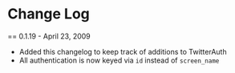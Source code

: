 Change Log
==========

== 0.1.19 - April 23, 2009

- Added this changelog to keep track of additions to TwitterAuth
- All authentication is now keyed via `id` instead of `screen_name`
